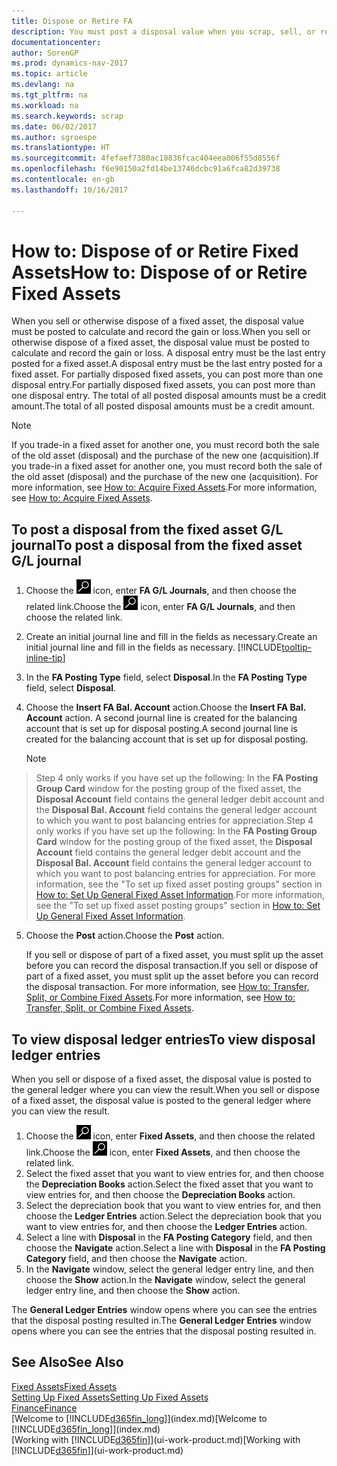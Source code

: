 ```yaml
---
title: Dispose or Retire FA
description: You must post a disposal value when you scrap, sell, or retire a fixed asset.
documentationcenter: 
author: SorenGP
ms.prod: dynamics-nav-2017
ms.topic: article
ms.devlang: na
ms.tgt_pltfrm: na
ms.workload: na
ms.search.keywords: scrap
ms.date: 06/02/2017
ms.author: sgroespe
ms.translationtype: HT
ms.sourcegitcommit: 4fefaef7380ac10836fcac404eea006f55d8556f
ms.openlocfilehash: f6e90150a2fd14be13746dcbc91a6fca82d39738
ms.contentlocale: en-gb
ms.lasthandoff: 10/16/2017

---
```

# <a name="how-to-dispose-of-or-retire-fixed-assets"></a><span data-ttu-id="9abf4-103">How to: Dispose of or Retire Fixed Assets</span><span class="sxs-lookup"><span data-stu-id="9abf4-103">How to: Dispose of or Retire Fixed Assets</span></span>
<span data-ttu-id="9abf4-104">When you sell or otherwise dispose of a fixed asset, the disposal value must be posted to calculate and record the gain or loss.</span><span class="sxs-lookup"><span data-stu-id="9abf4-104">When you sell or otherwise dispose of a fixed asset, the disposal value must be posted to calculate and record the gain or loss.</span></span> <span data-ttu-id="9abf4-105">A disposal entry must be the last entry posted for a fixed asset.</span><span class="sxs-lookup"><span data-stu-id="9abf4-105">A disposal entry must be the last entry posted for a fixed asset.</span></span> <span data-ttu-id="9abf4-106">For partially disposed fixed assets, you can post more than one disposal entry.</span><span class="sxs-lookup"><span data-stu-id="9abf4-106">For partially disposed fixed assets, you can post more than one disposal entry.</span></span> <span data-ttu-id="9abf4-107">The total of all posted disposal amounts must be a credit amount.</span><span class="sxs-lookup"><span data-stu-id="9abf4-107">The total of all posted disposal amounts must be a credit amount.</span></span>  

> [!NOTE]  
>   <span data-ttu-id="9abf4-108">If you trade-in a fixed asset for another one, you must record both the sale of the old asset (disposal) and the purchase of the new one (acquisition).</span><span class="sxs-lookup"><span data-stu-id="9abf4-108">If you trade-in a fixed asset for another one, you must record both the sale of the old asset (disposal) and the purchase of the new one (acquisition).</span></span> <span data-ttu-id="9abf4-109">For more information, see [How to: Acquire Fixed Assets](fa-how-acquire.md).</span><span class="sxs-lookup"><span data-stu-id="9abf4-109">For more information, see [How to: Acquire Fixed Assets](fa-how-acquire.md).</span></span>  

## <a name="to-post-a-disposal-from-the-fixed-asset-gl-journal"></a><span data-ttu-id="9abf4-110">To post a disposal from the fixed asset G/L journal</span><span class="sxs-lookup"><span data-stu-id="9abf4-110">To post a disposal from the fixed asset G/L journal</span></span>
1. <span data-ttu-id="9abf4-111">Choose the ![Search for Page or Report](media/ui-search/search_small.png "Search for Page or Report icon") icon, enter **FA G/L Journals**, and then choose the related link.</span><span class="sxs-lookup"><span data-stu-id="9abf4-111">Choose the ![Search for Page or Report](media/ui-search/search_small.png "Search for Page or Report icon") icon, enter **FA G/L Journals**, and then choose the related link.</span></span>  
2. <span data-ttu-id="9abf4-112">Create an initial journal line and fill in the fields as necessary.</span><span class="sxs-lookup"><span data-stu-id="9abf4-112">Create an initial journal line and fill in the fields as necessary.</span></span> [!INCLUDE[tooltip-inline-tip](includes/tooltip-inline-tip_md.md)]  
3. <span data-ttu-id="9abf4-113">In the **FA Posting Type** field, select **Disposal**.</span><span class="sxs-lookup"><span data-stu-id="9abf4-113">In the **FA Posting Type** field, select **Disposal**.</span></span>  
4. <span data-ttu-id="9abf4-114">Choose the **Insert FA Bal. Account** action.</span><span class="sxs-lookup"><span data-stu-id="9abf4-114">Choose the **Insert FA Bal. Account** action.</span></span> <span data-ttu-id="9abf4-115">A second journal line is created for the balancing account that is set up for disposal posting.</span><span class="sxs-lookup"><span data-stu-id="9abf4-115">A second journal line is created for the balancing account that is set up for disposal posting.</span></span>  

    > [!NOTE]  
>   <span data-ttu-id="9abf4-116">Step 4 only works if you have set up the following: In the **FA Posting Group Card** window for the posting group of the fixed asset, the **Disposal Account** field contains the general ledger debit account and the **Disposal Bal. Account** field contains the general ledger account to which you want to post balancing entries for appreciation.</span><span class="sxs-lookup"><span data-stu-id="9abf4-116">Step 4 only works if you have set up the following: In the **FA Posting Group Card** window for the posting group of the fixed asset, the **Disposal Account** field contains the general ledger debit account and the **Disposal Bal. Account** field contains the general ledger account to which you want to post balancing entries for appreciation.</span></span> <span data-ttu-id="9abf4-117">For more information, see the "To set up fixed asset posting groups" section in [How to: Set Up General Fixed Asset Information](fa-how-setup-general.md).</span><span class="sxs-lookup"><span data-stu-id="9abf4-117">For more information, see the "To set up fixed asset posting groups" section in [How to: Set Up General Fixed Asset Information](fa-how-setup-general.md).</span></span>  
5. <span data-ttu-id="9abf4-118">Choose the **Post** action.</span><span class="sxs-lookup"><span data-stu-id="9abf4-118">Choose the **Post** action.</span></span>  

    <span data-ttu-id="9abf4-119">If you sell or dispose of part of a fixed asset, you must split up the asset before you can record the disposal transaction.</span><span class="sxs-lookup"><span data-stu-id="9abf4-119">If you sell or dispose of part of a fixed asset, you must split up the asset before you can record the disposal transaction.</span></span> <span data-ttu-id="9abf4-120">For more information, see [How to: Transfer, Split, or Combine Fixed Assets](fa-how-trans-split-combine.md).</span><span class="sxs-lookup"><span data-stu-id="9abf4-120">For more information, see [How to: Transfer, Split, or Combine Fixed Assets](fa-how-trans-split-combine.md).</span></span>  

## <a name="to-view-disposal-ledger-entries"></a><span data-ttu-id="9abf4-121">To view disposal ledger entries</span><span class="sxs-lookup"><span data-stu-id="9abf4-121">To view disposal ledger entries</span></span>
<span data-ttu-id="9abf4-122">When you sell or dispose of a fixed asset, the disposal value is posted to the general ledger where you can view the result.</span><span class="sxs-lookup"><span data-stu-id="9abf4-122">When you sell or dispose of a fixed asset, the disposal value is posted to the general ledger where you can view the result.</span></span>  

1. <span data-ttu-id="9abf4-123">Choose the ![Search for Page or Report](media/ui-search/search_small.png "Search for Page or Report icon") icon, enter **Fixed Assets**, and then choose the related link.</span><span class="sxs-lookup"><span data-stu-id="9abf4-123">Choose the ![Search for Page or Report](media/ui-search/search_small.png "Search for Page or Report icon") icon, enter **Fixed Assets**, and then choose the related link.</span></span>  
2. <span data-ttu-id="9abf4-124">Select the fixed asset that you want to view entries for, and then choose the **Depreciation Books** action.</span><span class="sxs-lookup"><span data-stu-id="9abf4-124">Select the fixed asset that you want to view entries for, and then choose the **Depreciation Books** action.</span></span>  
3. <span data-ttu-id="9abf4-125">Select the depreciation book that you want to view entries for, and then choose the **Ledger Entries** action.</span><span class="sxs-lookup"><span data-stu-id="9abf4-125">Select the depreciation book that you want to view entries for, and then choose the **Ledger Entries** action.</span></span>  
4. <span data-ttu-id="9abf4-126">Select a line with **Disposal** in the **FA Posting Category** field, and then choose the **Navigate** action.</span><span class="sxs-lookup"><span data-stu-id="9abf4-126">Select a line with **Disposal** in the **FA Posting Category** field, and then choose the **Navigate** action.</span></span>  
5. <span data-ttu-id="9abf4-127">In the **Navigate** window, select the general ledger entry line, and then choose the **Show** action.</span><span class="sxs-lookup"><span data-stu-id="9abf4-127">In the **Navigate** window, select the general ledger entry line, and then choose the **Show** action.</span></span>  

<span data-ttu-id="9abf4-128">The **General Ledger Entries** window opens where you can see the entries that the disposal posting resulted in.</span><span class="sxs-lookup"><span data-stu-id="9abf4-128">The **General Ledger Entries** window opens where you can see the entries that the disposal posting resulted in.</span></span>  

## <a name="see-also"></a><span data-ttu-id="9abf4-129">See Also</span><span class="sxs-lookup"><span data-stu-id="9abf4-129">See Also</span></span>
[<span data-ttu-id="9abf4-130">Fixed Assets</span><span class="sxs-lookup"><span data-stu-id="9abf4-130">Fixed Assets</span></span>](fa-manage.md)  
[<span data-ttu-id="9abf4-131">Setting Up Fixed Assets</span><span class="sxs-lookup"><span data-stu-id="9abf4-131">Setting Up Fixed Assets</span></span>](fa-setup.md)  
[<span data-ttu-id="9abf4-132">Finance</span><span class="sxs-lookup"><span data-stu-id="9abf4-132">Finance</span></span>](finance.md)  
<span data-ttu-id="9abf4-133">[Welcome to [!INCLUDE[d365fin_long](includes/d365fin_long_md.md)]](index.md)</span><span class="sxs-lookup"><span data-stu-id="9abf4-133">[Welcome to [!INCLUDE[d365fin_long](includes/d365fin_long_md.md)]](index.md)</span></span>  
<span data-ttu-id="9abf4-134">[Working with [!INCLUDE[d365fin](includes/d365fin_md.md)]](ui-work-product.md)</span><span class="sxs-lookup"><span data-stu-id="9abf4-134">[Working with [!INCLUDE[d365fin](includes/d365fin_md.md)]](ui-work-product.md)</span></span>

